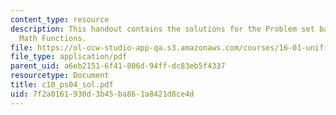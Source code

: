 ```yaml
---
content_type: resource
description: This handout contains the solutions for the Problem set based on Simple
  Math Functions.
file: https://ol-ocw-studio-app-qa.s3.amazonaws.com/courses/16-01-unified-engineering-i-ii-iii-iv-fall-2005-spring-2006/7f2a0161930d3b45ba861a8421d8ce4d_c10_ps04_sol.pdf
file_type: application/pdf
parent_uid: a6eb2151-6f41-806d-94ff-dc83eb5f4337
resourcetype: Document
title: c10_ps04_sol.pdf
uid: 7f2a0161-930d-3b45-ba86-1a8421d8ce4d
---
```

